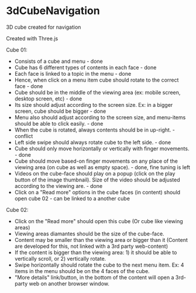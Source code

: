 # 3dCubeNavigation

3D cube created for navigation

Created with Three.js

Cube 01:
- Consists of a cube and menu - done
- Cube has 6 different types of contents in each face - done
- Each face is linked to a topic in the menu - done
- Hence, when click on a menu item cube should rotate to the correct face - done
- Cube should be in the middle of the viewing area (ex: mobile screen, desktop screen, etc) - done
- Its size should adjust according to the screen size. Ex: in a bigger screen, cube should be bigger - done
- Menu also should adjust according to the screen size, and menu-items should be able to click easily. - done
- When the cube is rotated, always contents should be in up-right. - conflict
- Left side swipe should always rotate cube to the left side. - done
- Cube should only move horizontally or vertically with finger movements. - done
- Cube should move based-on finger movements on any place of the viewing area (on cube as well as empty space). - done, fine tuning is left
- Videos on the cube-face should play on a popup (click on the play button of the image thumbnail). Size of the video should be adjusted according to the viewing are. - done
- Click on a "Read more" options in the cube faces (in content) should open cube 02 - can be linked to a another cube


Cube 02:
- Click on the "Read more" should open this cube (Or cube like viewing areas)
- Viewing areas diamantes should be the size of the cube-face. 
- Content may be smaller than the viewing area or bigger than it (Content are developed for this, not linked with a 3rd party web-content)
- If the content is bigger than the viewing area: 1) it should be able to vertically scroll, or 2) vertically rotate.
- Swipe horizontally should rotate the cube to the next menu item. Ex: 4 items in the menu should be on the 4 faces of the cube.
- "More details" link/button, in the bottom of the content will open a 3rd-party web on another browser window.